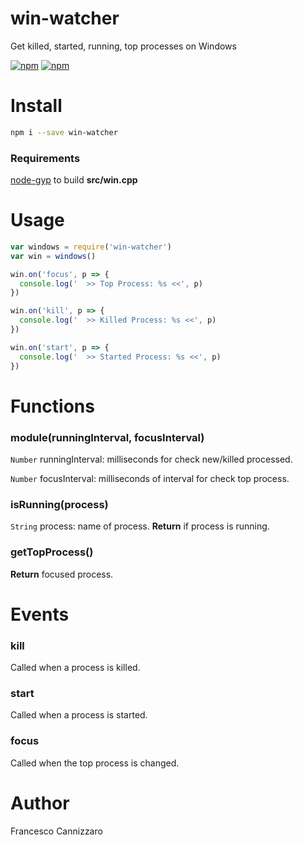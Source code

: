 # win-watcher
Get killed, started, running, top processes on Windows

[![npm](https://img.shields.io/npm/v/gradver.svg)](https://www.npmjs.com/package/win-watcher)
[![npm](https://img.shields.io/npm/dm/gradver.svg)](https://www.npmjs.com/package/win-watcher)

# Install

```sh
npm i --save win-watcher
```

### Requirements
[node-gyp](https://github.com/nodejs/node-gyp#installation) to build **src/win.cpp**

# Usage

```javascript
var windows = require('win-watcher')
var win = windows()

win.on('focus', p => {
  console.log('  >> Top Process: %s <<', p)
})

win.on('kill', p => {
  console.log('  >> Killed Process: %s <<', p)
})

win.on('start', p => {
  console.log('  >> Started Process: %s <<', p)
})
```

# Functions

### module(runningInterval, focusInterval)

`Number` runningInterval: milliseconds for check new/killed processed.

`Number` focusInterval: milliseconds of interval for check top process.

### isRunning(process)
`String` process: name of process.
**Return** if process is running.

### getTopProcess()
**Return** focused process.

# Events

### kill
Called when a process is killed.

### start
Called when a process is started.

### focus
Called when the top process is changed.

# Author
Francesco Cannizzaro
